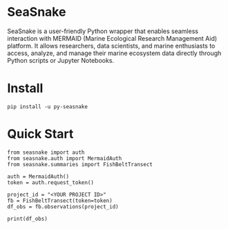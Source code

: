 # SeaSnake

SeaSnake is a user-friendly Python wrapper that enables seamless interaction with MERMAID (Marine Ecological Research Management Aid) platform. It allows researchers, data scientists, and marine enthusiasts to access, analyze, and manage their marine ecosystem data directly through Python scripts or Jupyter Notebooks.

# Install

`pip install -u py-seasnake`


# Quick Start

```
from seasnake import auth
from seasnake.auth import MermaidAuth
from seasnake.summaries import FishBeltTransect

auth = MermaidAuth()
token = auth.request_token()

project_id = "<YOUR PROJECT ID>"
fb = FishBeltTransect(token=token)
df_obs = fb.observations(project_id)

print(df_obs)

```